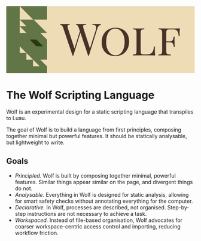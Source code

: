 <picture>
  <source media="(prefers-color-scheme: dark)" srcset="./docs/assets/logo-dark.svg">
  <img alt="Wolf logo" src="./docs/assets/logo-light.svg">
</picture>

<br>

# The Wolf Scripting Language

Wolf is an experimental design for a static scripting language that transpiles
to Luau.

The goal of Wolf is to build a language from first principles, composing
together minimal but powerful features. It should be statically analysable, but
lightweight to write.

## Goals

- *Principled.* Wolf is built by composing together minimal, powerful features.
Similar things appear similar on the page, and divergent things do not.
- *Analysable.* Everything in Wolf is designed for static analysis, allowing
for smart safety checks without annotating everything for the computer.
- *Declarative.* In Wolf, processes are described, not organised. Step-by-step
instructions are not necessary to achieve a task.
- *Workspaced.* Instead of file-based organisation, Wolf advocates for coarser
workspace-centric access control and importing, reducing workflow friction.